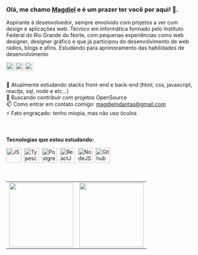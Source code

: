 ### Olá, me chamo [Magdiel](https://www.linkedin.com/in/magdielndantas/) e é um prazer ter você por aqui! 👋.

Aspirante à desenvolvedor, sempre envolvido com projetos a ver com design e aplicações web. Técnico em informática formado pelo Instituto Federal do Rio Grande do Norte, com pequenas experiências como web designer, designer gráfico e que já participou do desenvolvimento de web rádios, blogs e afins. Estudando para aprimoramento das habilidades de desenvolvimento

<a href="mailto:magdielndantas@gmail.com">
  <img align="left" alt="Gmail" width="22px" src="https://cdn.jsdelivr.net/npm/simple-icons@v3/icons/gmail.svg" />
</a>
<a href="https://www.linkedin.com/in/magdielndantas/">
  <img align="left" alt="Linkedin" width="22px" src="https://cdn.jsdelivr.net/npm/simple-icons@v3/icons/linkedin.svg" />
</a>
<a href="https://www.instagram.com/magdielndantas/">
  <img align="left" alt="Instagram" width="22px" src="https://cdn.jsdelivr.net/npm/simple-icons@v3/icons/instagram.svg" />
</a>
<br/>
<br/>
<br/>
<!--
<a href="https://twitter.com/magdielndantas">
  <img align="left" alt="Magdiel Dantas | Twitter" width="22px" src="https://cdn.jsdelivr.net/npm/simple-icons@v3/icons/twitter.svg" />
</a>
<a href="https://www.instagram.com/magdielndantas/">
  <img align="left" alt="Instagram" width="22px" src="https://cdn.jsdelivr.net/npm/simple-icons@v3/icons/instagram.svg" />
</a>
**magdielndantas/magdielndantas** is a ✨ _special_ ✨ repository because its `README.md` (this file) appears on your GitHub profile.
- 🔭 I’m currently working on ...
- 🤔 I’m looking for help with ...
- 💬 Ask me about ...
- 😄 Pronouns: ...
-->
🌱 Atualmente estudando stacks front-end e back-end (html, css, javascript, reactjs, sql, node e etc...)
<br/>
👯 Buscando contribuir com projetos OpenSource
<br/>
📫 Como entrar em contato comigo: <a href="mailto:magdielndantas@gmail.com">magdielndantas@gmail.com</a>
<br/>
⚡ Fato engraçado: tenho miopia, mas não uso óculos
<br/>
<br/>
<br/>

**Tecnologias que estou estudando:**

<p align="left">
<img src="https://cdn.jsdelivr.net/npm/simple-icons@v3/icons/javascript.svg" alt="JS" width="40" height="40"/>&nbsp;
  <img src="https://cdn.jsdelivr.net/npm/simple-icons@v3/icons/typescript.svg" alt="Typescript" width="40" height="40" />&nbsp;
<img src="https://cdn.jsdelivr.net/npm/simple-icons@v3/icons/postgresql.svg" alt="PostgreSQL" width="40" height="40" />&nbsp;
    <img src="https://cdn.jsdelivr.net/npm/simple-icons@v3/icons/react.svg" alt="ReactJS" width="40" height="40"/>&nbsp;
      <img src="https://cdn.jsdelivr.net/npm/simple-icons@v3/icons/node-js.svg" alt="NodeJS" width="40" height="40"/>&nbsp;
     <img src="https://cdn.jsdelivr.net/npm/simple-icons@v3/icons/github.svg" alt="Github" width="40" height="40"/>&nbsp;
   </p>
<br/>
<table align='left'>
  <row>
    <td>
      <img height='172' src='https://github-readme-stats.vercel.app/api/top-langs/?username=magdielndantas&theme=graywhite&layout=compact'>
    </td>
    <td>
      <img height='172' src='https://github-readme-stats.vercel.app/api?username=magdielndantas&show_icons=true&theme=graywhite'>
    </td>
  </row>
</table>
